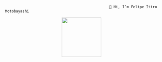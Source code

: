                                                     👋 Hi, I’m Felipe Itiro Motobayashi
<!--- - 👀 I’m interested in Machine Learning, Data Science, Python and R...
--->
<div align="center">
  <a href="https://github.com/felipemotobayashi">
  <img height="130em" src="https://github-readme-stats.vercel.app/api/top-langs/?username=felipemotobayashi&layout=compact&langs_count=5&theme=dark"/>
</div>


<!---
felipemotobayashi/felipemotobayashi is a ✨ special ✨ repository because its `README.md` (this file) appears on your GitHub profile.
You can click the Preview link to take a look at your changes.
--->

